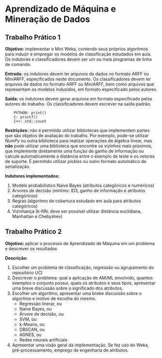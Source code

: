 # Aprendizado de Máquina e Mineração de Dados

## Trabalho Prático 1

__Objetivo:__ implementar o Mini Weka, contendo seus próprios algoritmos para induzir e empregar os modelos de classificação estudados em aula. Os indutores e classificadores devem ser um ou mais programas de linha de comando.

__Entrada:__ os indutores devem ler arquivos de dados no formato ARFF ou MiniARFF, especificados neste documento. Os classificadores devem ler arquivos de dados no formato ARFF ou MiniARFF, bem como arquivos que representam os modelos induzidos, em formato especificado pelos autores.

__Saída:__ os indutores devem gerar arquivos em formato especificado pelos autores do trabalho. Os classificadores devem escrever na saída padrão.

        PYTHON: print()
        C: printf()
        C++: std::count

__Restrições:__ não é permitido utilizar bibliotecas que implementem partes que são objetos de avaliação do trabalho. Por exemplo, pode-se utilizar *NumPy* ou outra biblioteca para realizar operações de álgebra linear, mas __não__ pode utilizar uma biblioteca que encontre os vizinhos mais próximos, que implemente diretamente uma função de ganho de informação ou calcule automaticamente a distância entre o exemplo de teste e os vetores de suporte. É permitido utilizar *pickles* ou outro formato automático de serialização.

__Indutores implementados:__

1. Modelo probabilístico Naive Bayes (atributos categóricos e numéricos)
2. Árvores de decisão (mínimo: ID3, ganho de informação e atributos categóricos)
3. Regras (algoritmo de cobertura estudado em aula para atributos categóricos)
4. Vizinhança (k-NN; deve ser possível utilizar distância euclidiana, Manhattan e Chebyshev)

## Trabalho Prático 2


__Objetivo:__ aplicar o processo de Aprendizado de Máquina em um problema e descrever os resultados

__Descrição:__ 
1. Escolher um problema de classificação, regressão ou agrupamento do repositório UCI
2. Descrever o problema: qual a aplicação de AM/ML envolvido, quantos exemplos o conjunto possui, quais os atributos e seus tipos, apresentar uma breve discussão sobre o significado dos atributos.
3. Escolher um algoritmo, apresentar uma brebe discussão sobre o algoritmo e motivo de escolha do mesmo.
	- Regressão linerar, ou
	- Naive Bayes, ou
	- Árvore de decisão, ou 
	- SVM, ou 
	- k-Means, ou 
	- DBSCAN, ou 
	- AGNES, ou 
	- Redes neurais artificiais
4. Apresentar uma visão geral da implementação. Se fez uso do Weka, pré-processamento, emprego de engenharia de atributos. 
